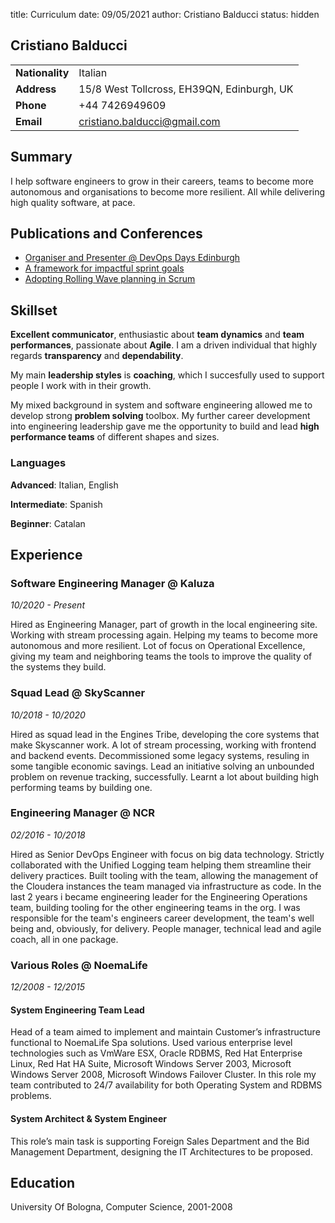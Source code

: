 title: Curriculum
date: 09/05/2021
author: Cristiano Balducci
status: hidden
## Cristiano Balducci

|   |   |
|-|-|
| **Nationality** | Italian |
| **Address** | 15/8 West Tollcross, EH39QN, Edinburgh, UK |
| **Phone** | +44 7426949609 |
| **Email** | cristiano.balducci@gmail.com |

## Summary
I help software engineers to grow in their careers, teams to become more autonomous and organisations to become more resilient.
All while delivering high quality software, at pace.

## Publications and Conferences
- [Organiser and Presenter @ DevOps Days Edinburgh](https://devopsdays.org/events/2019-edinburgh/contact)
- [A framework for impactful sprint goals](https://medium.com/@SkyscannerEng/3-1-questions-for-impactful-sprint-goals-48faa776aac3)
- [Adopting Rolling Wave planning in Scrum](https://medium.com/@SkyscannerEng/dont-burn-out-burn-down-how-we-learned-to-sprint-on-shifting-sands-a67341c34fa8)

## Skillset

**Excellent communicator**, enthusiastic about **team dynamics** and **team performances**, passionate about **Agile**.
I am a driven individual that highly regards **transparency** and **dependability**.

My main **leadership styles** is **coaching**, which I succesfully used to support people I work with in their growth. 

My mixed background in system and software engineering allowed me to develop strong **problem solving** toolbox. My further career development into engineering leadership gave me the opportunity to build and lead **high performance teams** of different shapes and sizes.

### Languages
**Advanced**: Italian, English

**Intermediate**: Spanish

**Beginner**: Catalan

## Experience

### Software Engineering Manager @ Kaluza
_10/2020 - Present_

Hired as Engineering Manager, part of growth in the local engineering site. Working with stream processing again. Helping my teams to become more autonomous and more resilient.
Lot of focus on Operational Excellence, giving my team and neighboring teams the tools to improve the quality of the systems they build.

### Squad Lead @ SkyScanner
_10/2018 - 10/2020_

Hired as squad lead in the Engines Tribe, developing the core systems that make Skyscanner work. A lot of stream processing, working with frontend and backend events. Decommissioned some legacy systems, resuling in some tangible economic savings. Lead an initiative solving an unbounded problem on revenue tracking, successfully.
Learnt a lot about building high performing teams by building one.

### Engineering Manager @ NCR
_02/2016 - 10/2018_

Hired as Senior DevOps Engineer with focus on big data technology. Strictly collaborated with the Unified Logging team helping them streamline their delivery practices. Built tooling with the team, allowing the management of the Cloudera instances the team managed via infrastructure as code.
In the last 2 years i became engineering leader for the Engineering Operations team, building tooling for the other engineering teams in the org. I was responsible for the team's engineers career development, the team's well being and, obviously, for delivery.
People manager, technical lead and agile coach, all in one package.

### Various Roles @ NoemaLife
_12/2008 - 12/2015_

#### System Engineering Team Lead

Head of a team aimed to implement and maintain Customer’s infrastructure functional to NoemaLife Spa solutions. Used various enterprise level technologies such as VmWare ESX, Oracle RDBMS, Red Hat Enterprise Linux, Red Hat HA Suite, Microsoft Windows Server 2003, Microsoft Windows Server 2008, Microsoft Windows Failover Cluster.
In this role my team contributed to 24/7 availability for both Operating System and RDBMS problems.

#### System Architect & System Engineer
This role’s main task is supporting Foreign Sales Department and the Bid Management Department, designing the IT Architectures to be proposed.

## Education
University Of Bologna, Computer Science, 2001-2008
